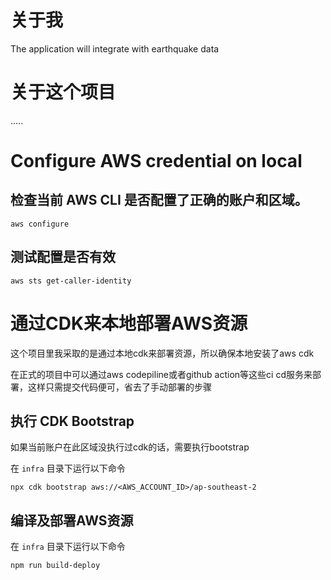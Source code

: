 # 关于我
The application will integrate with earthquake data

# 关于这个项目

.....

# Configure AWS credential on local

## 检查当前 AWS CLI 是否配置了正确的账户和区域。
```
aws configure
```

## 测试配置是否有效
```
aws sts get-caller-identity
```

# 通过CDK来本地部署AWS资源

这个项目里我采取的是通过本地cdk来部署资源，所以确保本地安装了aws cdk

在正式的项目中可以通过aws codepiline或者github action等这些ci cd服务来部署，这样只需提交代码便可，省去了手动部署的步骤

## 执行 CDK Bootstrap

如果当前账户在此区域没执行过cdk的话，需要执行bootstrap

在 `infra` 目录下运行以下命令

```
npx cdk bootstrap aws://<AWS_ACCOUNT_ID>/ap-southeast-2
```

## 编译及部署AWS资源

在 `infra` 目录下运行以下命令

```
npm run build-deploy
```

